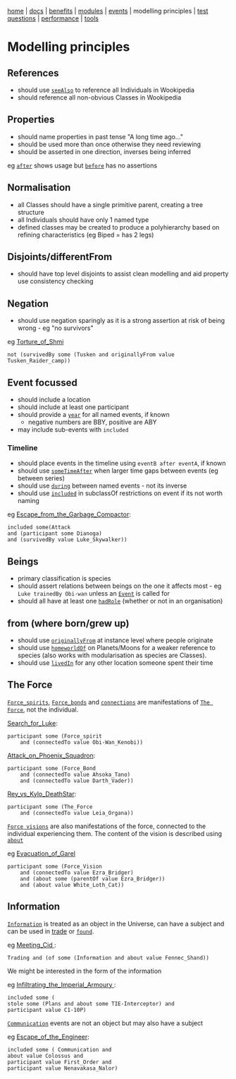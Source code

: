 [home](../) |
[docs](readme.md) |
[benefits](benefits.md) |
[modules](modularisation.md) |
[events](events.md) |
modelling principles |
[test questions](test-questions.md) |
[performance](performance.md) |
[tools](tools.md)

# Modelling principles

## References

- should use [`seeAlso`](https://star-wars-ontology.up.railway.app/annotationproperties/-1773693006/) to reference all Individuals in Wookipedia
- should reference all non-obvious Classes in Wookipedia

## Properties

- should name properties in past tense "A long time ago..."
- should be used more than once otherwise they need reviewing
- should be asserted in one direction, inverses being inferred

eg [`after`](https://star-wars-ontology.up.railway.app/objectproperties/1037526453/) shows usage but 
[`before`](https://star-wars-ontology.up.railway.app/objectproperties/-448094376/) has no assertions

## Normalisation

- all Classes should have a single primitive parent, creating a tree structure
- all Individuals should have only 1 named type
- defined classes may be created to produce a polyhierarchy based on refining characteristics (eg Biped = has 2 legs)

## Disjoints/differentFrom

- should have top level disjoints to assist clean modelling and aid property use consistency checking

## Negation

- should use negation sparingly as it is a strong assertion at risk of being wrong - eg "no survivors"

eg [Torture_of_Shmi](https://star-wars-ontology.up.railway.app/individuals/-631305730/)

    not (survivedBy some (Tusken and originallyFrom value Tusken_Raider_camp))

## Event focussed

* should include a location
* should include at least one participant
* should provide a [`year`](https://star-wars-ontology.up.railway.app/dataproperties/948496406/) for all named events, if known
  * negative numbers are BBY, positive are ABY
* may include sub-events with ```included```


###  Timeline

- should place events in the timeline using `eventB after eventA`, if known
- should use [`someTimeAfter`](https://star-wars-ontology.up.railway.app/objectproperties/2047817844/) when larger time gaps between events (eg between series)
- should use [`during`](https://star-wars-ontology.up.railway.app/objectproperties/-375708134/) between named events - not its inverse
- should use [`included`](https://star-wars-ontology.up.railway.app/objectproperties/1035051157/) in subclassOf restrictions on event if its not worth naming

eg [Escape_from_the_Garbage_Compactor](https://star-wars-ontology.up.railway.app/individuals/-1663775856/):

    included some(Attack 
    and (participant some Dianoga)
    and (survivedBy value Luke_Skywalker))

## Beings

- primary classification is species
- should assert relations between beings on the one it affects most - eg `Luke trainedBy Obi-wan` 
unless an [`Event`](https://star-wars-ontology.up.railway.app/classes/1012130387/) is called for
- should all have at least one [`hadRole`](https://star-wars-ontology.up.railway.app/objectproperties/1627826554/) (whether or not in an organisation)


## from (where born/grew up)

- should use [`originallyFrom`](https://star-wars-ontology.up.railway.app/objectproperties/-1044081727/) at instance level where people originate
- should use [`homeworldOf`](https://star-wars-ontology.up.railway.app/objectproperties/418614051/) on Planets/Moons for a weaker reference to species (also works with modularisation as species are Classes).
- should use [`livedIn`](https://star-wars-ontology.up.railway.app/objectproperties/1129084950/) for any other location someone spent their time 

## The Force

[`Force_spirits`](https://star-wars-ontology.up.railway.app/classes/1763189694/),
[`Force_bonds`](https://star-wars-ontology.up.railway.app/classes/-1223412816/)
and [`connections`](https://star-wars-ontology.up.railway.app/objectproperties/-1625702595/)
are manifestations of [`The Force`](https://star-wars-ontology.up.railway.app/classes/-1757453002/),
not the individual.

[Search_for_Luke](https://star-wars-ontology.up.railway.app/individuals/919917289/):

    participant some (Force_spirit
        and (connectedTo value Obi-Wan_Kenobi))

[Attack_on_Phoenix_Squadron](https://star-wars-ontology.up.railway.app/individuals/2038845993/):

    participant some (Force_Bond
        and (connectedTo value Ahsoka_Tano)
        and (connectedTo value Darth_Vader))
    
[Rey_vs_Kylo_DeathStar](https://star-wars-ontology.up.railway.app/individuals/963336634/):

    participant some (The_Force
        and (connectedTo value Leia_Organa))

[`Force visions`](https://star-wars-ontology.up.railway.app/classes/926769109/) are also manifestations of the force, connected to the individual experiencing
them. The content of the vision is described using [`about`](https://star-wars-ontology.up.railway.app/objectproperties/1037402982/)

eg [Evacuation_of_Garel](https://star-wars-ontology.up.railway.app/individuals/1081848188/)

    participant some (Force_Vision
        and (connectedTo value Ezra_Bridger)
        and (about some (parentOf value Ezra_Bridger))
        and (about value White_Loth_Cat))

## Information

[`Information`](https://star-wars-ontology.up.railway.app/classes/286293221/) is
treated as an object in the Universe, can have a subject and can be used in
[trade](https://star-wars-ontology.up.railway.app/classes/1542077658/) or
[`found`](https://star-wars-ontology.up.railway.app/objectproperties/1042413403/).

eg [Meeting_Cid ](https://star-wars-ontology.up.railway.app/individuals/1729557587/):

    Trading and (of some (Information and about value Fennec_Shand))

We might be interested in the form of the information

eg [Infiltrating_the_Imperial_Armoury ](https://star-wars-ontology.up.railway.app/individuals/-811098626/):

    included some (
    stole some (Plans and about some TIE-Interceptor) and
    participant value C1-10P)

[`Communication`](https://star-wars-ontology.up.railway.app/classes/708468623/) events are not an object but may also have a subject

eg [Escape_of_the_Engineer](https://star-wars-ontology.up.railway.app/individuals/1936970816/):

    included some ( Communication and
    about value Colossus and
    participant value First_Order and
    participant value Nenavakasa_Nalor)